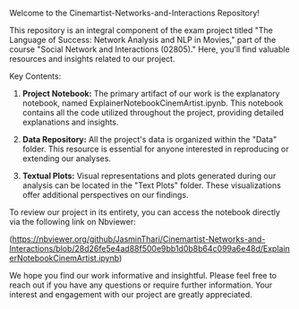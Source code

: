 Welcome to the Cinemartist-Networks-and-Interactions Repository!

This repository is an integral component of the exam project titled "The Language of Success: Network Analysis and NLP in Movies," part of the course "Social Network and Interactions (02805)." 
Here, you'll find valuable resources and insights related to our project.

Key Contents:
1. **Project Notebook:** The primary artifact of our work is the explanatory notebook, named ExplainerNotebookCinemArtist.ipynb. This notebook contains all the code utilized throughout the project, providing detailed explanations and insights.

2. **Data Repository:** All the project's data is organized within the "Data" folder. This resource is essential for anyone interested in reproducing or extending our analyses.

3. **Textual Plots:** Visual representations and plots generated during our analysis can be located in the "Text Plots" folder. These visualizations offer additional perspectives on our findings.

To review our project in its entirety, you can access the notebook directly via the following link on Nbviewer:

(https://nbviewer.org/github/JasminThari/Cinemartist-Networks-and-Interactions/blob/28d26fe5e4ad88f500e9bb1d0b8b64c099a6e48d/ExplainerNotebookCinemArtist.ipynb)

We hope you find our work informative and insightful. Please feel free to reach out if you have any questions or require further information. Your interest and engagement with our project are greatly appreciated.
